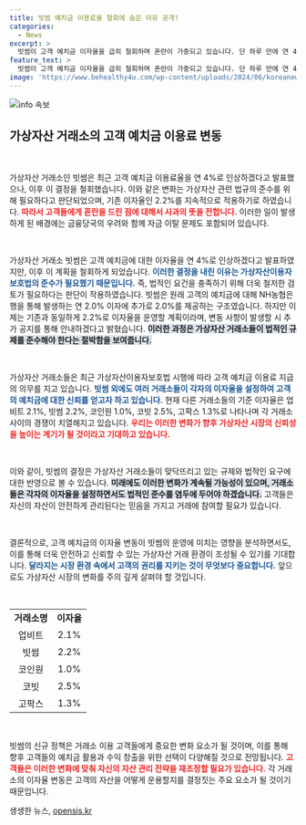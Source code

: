 ```yaml
---
title: 빗썸 예치금 이용료율 철회에 숨은 이유 공개!
categories:
  - News
excerpt: >
  빗썸이 고객 예치금 이자율을 급히 철회하며 혼란이 가중되고 있습니다. 단 하루 만에 연 4%에서 2.2%로 돌아선 이유는 가상자산 이용자 보호법 준수로, 금융당국의 제동이 주효했기 때문입니다. 이 변화의 배경과 향후 계획을 확인해보세요!
feature_text: >
  빗썸이 고객 예치금 이자율을 급히 철회하며 혼란이 가중되고 있습니다. 단 하루 만에 연 4%에서 2.2%로 돌아선 이유는 가상자산 이용자 보호법 준수로, 금융당국의 제동이 주효했기 때문입니다. 이 변화의 배경과 향후 계획을 확인해보세요!
image: 'https://www.behealthy4u.com/wp-content/uploads/2024/06/koreanews.jpg'
---
```


<p><img src="https://www.behealthy4u.com/wp-content/uploads/2024/06/koreanews.jpg" alt="info 속보" /></p>

<h2 data-ke-size="size26">가상자산 거래소의 고객 예치금 이용료 변동</h2>

<p data-ke-size="size16">&nbsp;</p>

<p>가상자산 거래소인 빗썸은 최근 고객 예치금 이용료율을 연 4%로 인상하겠다고 발표했으나, 이후 이 결정을 철회했습니다. 이와 같은 변화는 가상자산 관련 법규의 준수를 위해 필요하다고 판단되었으며, 기존 이자율인 2.2%를 지속적으로 적용하기로 하였습니다. <b><span style="color: #ee2323;">따라서 고객들에게 혼란을 드린 점에 대해서 사과의 뜻을 전합니다.</span></b> 이러한 일이 발생하게 된 배경에는 금융당국의 우려와 함께 자금 이탈 문제도 포함되어 있습니다.</p>

<p data-ke-size="size16">&nbsp;</p>

<p>가상자산 거래소 빗썸은 고객 예치금에 대한 이자율을 연 4%로 인상하겠다고 발표하였지만, 이후 이 계획을 철회하게 되었습니다. <b><span style="color: #1a5490;">이러한 결정을 내린 이유는 가상자산이용자보호법의 준수가 필요했기 때문입니다.</span></b> 즉, 법적인 요건을 충족하기 위해 더욱 철저한 검토가 필요하다는 판단이 작용하였습니다. 빗썸은 원래 고객의 예치금에 대해 NH농협은행을 통해 발생하는 연 2.0% 이자에 추가로 2.0%를 제공하는 구조였습니다. 하지만 이제는 기존과 동일하게 2.2%로 이자율을 운영할 계획이라며, 변동 사항이 발생할 시 추가 공지를 통해 안내하겠다고 밝혔습니다. <b><span style="background-color: #21538527;">이러한 과정은 가상자산 거래소들이 법적인 규제를 준수해야 한다는 절박함을 보여줍니다.</span></b></p>

<p data-ke-size="size16">&nbsp;</p>

<p>가상자산 거래소들은 최근 가상자산이용자보호법 시행에 따라 고객 예치금 이용료 지급의 의무를 지고 있습니다. <b><span style="color: #1a5490;">빗썸 외에도 여러 거래소들이 각자의 이자율을 설정하여 고객의 예치금에 대한 신뢰를 얻고자 하고 있습니다.</span></b> 현재 다른 거래소들의 기준 이자율은 업비트 2.1%, 빗썸 2.2%, 코인원 1.0%, 코빗 2.5%, 고팍스 1.3%로 나타나며 각 거래소 사이의 경쟁이 치열해지고 있습니다. <b><span style="color: #ee2323;">우리는 이러한 변화가 향후 가상자산 시장의 신뢰성을 높이는 계기가 될 것이라고 기대하고 있습니다.</span></b></p>

<p data-ke-size="size16">&nbsp;</p>

<p>이와 같이, 빗썸의 결정은 가상자산 거래소들이 맞닥뜨리고 있는 규제와 법적인 요구에 대한 반영으로 볼 수 있습니다. <b><span style="background-color: #21538527;">미래에도 이러한 변화가 계속될 가능성이 있으며, 거래소들은 각자의 이자율을 설정하면서도 법적인 준수를 염두에 두어야 하겠습니다.</span></b> 고객들은 자신의 자산이 안전하게 관리된다는 믿음을 가지고 거래에 참여할 필요가 있습니다. </p>

<p data-ke-size="size16">&nbsp;</p>

<p>결론적으로, 고객 예치금의 이자율 변동이 빗썸의 운영에 미치는 영향을 분석하면서도, 이를 통해 더욱 안전하고 신뢰할 수 있는 가상자산 거래 환경이 조성될 수 있기를 기대합니다. <b><span style="color: #1a5490;">달라지는 시장 환경 속에서 고객의 권리를 지키는 것이 무엇보다 중요합니다.</span></b> 앞으로도 가상자산 시장의 변화를 주의 깊게 살펴야 할 것입니다.</p>

<p data-ke-size="size16">&nbsp;</p>

<table>
    <tr>
        <td style="text-align: center; height: 17px;"><b>거래소명</b></td>
        <td style="text-align: center; height: 17px;"><b>이자율</b></td>
    </tr>
    <tr>
        <td style="text-align: center; height: 17px;">업비트</td>
        <td style="text-align: center; height: 17px;">2.1%</td>
    </tr>
    <tr>
        <td style="text-align: center; height: 17px;">빗썸</td>
        <td style="text-align: center; height: 17px;">2.2%</td>
    </tr>
    <tr>
        <td style="text-align: center; height: 17px;">코인원</td>
        <td style="text-align: center; height: 17px;">1.0%</td>
    </tr>
    <tr>
        <td style="text-align: center; height: 17px;">코빗</td>
        <td style="text-align: center; height: 17px;">2.5%</td>
    </tr>
    <tr>
        <td style="text-align: center; height: 17px;">고팍스</td>
        <td style="text-align: center; height: 17px;">1.3%</td>
    </tr>
</table>

<p data-ke-size="size16">&nbsp;</p>

<p>빗썸의 신규 정책은 거래소 이용 고객들에게 중요한 변화 요소가 될 것이며, 이를 통해 향후 고객들의 예치금 활용과 수익 창출을 위한 선택이 다양해질 것으로 전망됩니다. <b><span style="color: #ee2323;">고객들은 이러한 변화에 맞춰 자신의 자산 관리 전략을 재조정할 필요가 있습니다.</span></b> 각 거래소의 이자율 변동은 고객의 자산을 어떻게 운용할지를 결정짓는 주요 요소가 될 것이기 때문입니다.</p>
생생한 뉴스, <a href="https://opensis.kr" rel="dofollow">opensis.kr</a>


